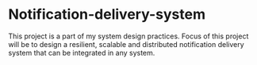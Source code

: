# Notification-delivery-system
This project is a part of my system design practices. Focus of this project will be to design a resilient, scalable and distributed notification delivery system that can be integrated in any system.
